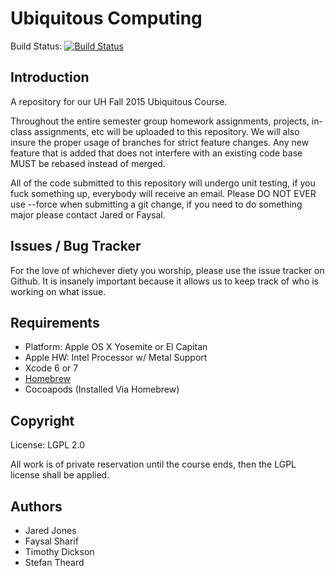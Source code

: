 # Ubiquitous Computing

Build Status: [![Build Status](https://magnum.travis-ci.com/jaredjones/Ubiquitous.svg?token=nCFa8t7vy2HwWwhyBzNF)](https://magnum.travis-ci.com/jaredjones/Ubiquitous)

## Introduction

A repository for our UH Fall 2015 Ubiquitous Course.

Throughout the entire semester group homework assignments, projects, in-class assignments, etc will be uploaded to this repository. We will also insure the proper usage of branches for strict feature changes. Any new feature that is added that does not interfere with an existing code base MUST be rebased instead of merged.

All of the code submitted to this repository will undergo unit testing, if you fuck something up, everybody will receive an email.
Please DO NOT EVER use --force when submitting a git change, if you need to do something major please contact Jared or Faysal.

## Issues / Bug Tracker

For the love of whichever diety you worship, please use the issue tracker on Github. It is insanely important because it allows us to keep track of who is working on what issue.

## Requirements

+ Platform: Apple OS X Yosemite or El Capitan
+ Apple HW: Intel Processor w/ Metal Support
+ Xcode 6 or 7
+ [Homebrew](http://brew.sh)
+ Cocoapods (Installed Via Homebrew)

## Copyright

License: LGPL 2.0

All work is of private reservation until the course ends, then the LGPL license shall be applied.

## Authors

+ Jared Jones
+ Faysal Sharif
+ Timothy Dickson
+ Stefan Theard

